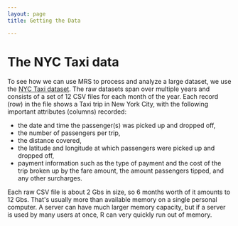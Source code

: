 ```yaml
---
layout: page
title: Getting the Data

---
```

# The NYC Taxi data

To see how we can use MRS to process and analyze a large dataset, we use the [NYC Taxi dataset](http://www.nyc.gov/html/tlc/html/about/trip_record_data.shtml). The raw datasets span over multiple years and consists of a set of 12 CSV files for each month of the year.  Each record (row) in the file shows a Taxi trip in New York City, with the following important attributes (columns) recorded: 
  - the date and time the passenger(s) was picked up and dropped off, 
  - the number of passengers per trip, 
  - the distance covered, 
  - the latitude and longitude at which passengers were picked up and dropped off, 
  - payment information such as the type of payment and the cost of the trip broken up by the fare amount, the amount passengers tipped, and any other surcharges.

Each raw CSV file is about 2 Gbs in size, so 6 months worth of it amounts to 12 Gbs. That's usually more than available memory on a single personal computer.  A server can have much larger memory capacity, but if a server is used by many users at once, R can very quickly run out of memory.
